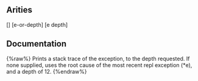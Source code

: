 ## Arities
[]
[e-or-depth]
[e depth]

## Documentation
{%raw%}
Prints a stack trace of the exception, to the depth requested. If none supplied, uses the root cause of the
  most recent repl exception (*e), and a depth of 12.
{%endraw%}
